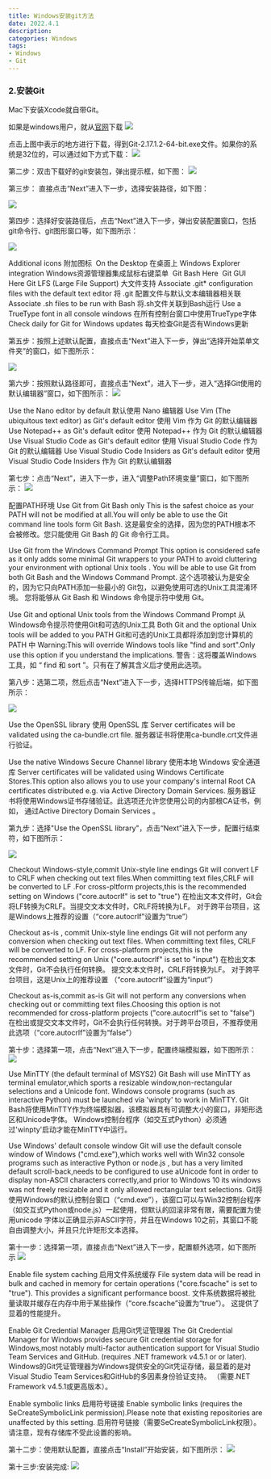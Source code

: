 ```yaml
---
title: Windows安装git方法
date: 2022.4.1
description:  
categories: Windows
tags:
- Windows
- Git
---
```




### 2.安装Git ###

Mac下安装Xcode就自带Git。

如果是windows用户，就从[官网](https://git-scm.com/downloads)下载
![](https://img-blog.csdn.net/20180611111041738)

点击上图中表示的地方进行下载，得到Git-2.17.1.2-64-bit.exe文件。如果你的系统是32位的，可以通过如下方式下载：
![](https://img-blog.csdn.net/20180611111331873)

第二步：双击下载好的git安装包，弹出提示框，如下图：
![](https://img-blog.csdn.net/2018061111281656)

第三步： 直接点击“Next”进入下一步，选择安装路径，如下图：


![](https://img-blog.csdn.net/20180611112837136)

第四步：选择好安装路径后，点击“Next”进入下一步，弹出安装配置窗口，包括git命令行、git图形窗口等，如下图所示：

![](https://img-blog.csdn.net/20180611113643218)

Additional icons 附加图标
​ On the Desktop 在桌面上
Windows Explorer integration  Windows资源管理器集成鼠标右键菜单
​ Git Bash Here
​ Git GUI Here
Git LFS (Large File Support)  大文件支持
Associate .git* configuration files with the default text editor  将 .git 配置文件与默认文本编辑器相关联
Associate .sh files to be run with Bash  将.sh文件关联到Bash运行
Use a TrueType font in all console windows  在所有控制台窗口中使用TrueType字体
Check daily for Git for Windows updates  每天检查Git是否有Windows更新

第五步：按照上述默认配置，直接点击“Next”进入下一步，弹出“选择开始菜单文件夹”的窗口，如下图所示：

![](https://img-blog.csdn.net/20180611113809662)

第六步：按照默认路径即可，直接点击“Next”，进入下一步，进入“选择Git使用的默认编辑器”窗口，如下图所示：
![](https://img-blog.csdn.net/20180611114642984)

Use the Nano editor by default  默认使用 Nano 编辑器
Use Vim (The ubiquitous text editor) as Git's default editor  使用 Vim 作为 Git 的默认编辑器
Use Notepad++ as Git's default editor  使用 Notepad++ 作为 Git 的默认编辑器
Use Visual Studio Code as Git's default editor  使用 Visual Studio Code 作为Git 的默认编辑器
Use Visual Studio Code Insiders as Git's default editor  使用Visual Studio Code Insiders 作为 Git 的默认编辑器

第七步：点击“Next”，进入下一步，进入“调整Path环境变量”窗口，如下图所示：
![](https://img-blog.csdn.net/20180611133722654)

配置PATH环境
Use Git from Git Bash only
This is the safest choice as your PATH will not be modified at all.You will only be able to use the Git command line tools form Git Bash.
这是最安全的选择，因为您的PATH根本不会被修改。您只能使用 Git Bash 的 Git 命令行工具。

Use Git from the Windows Command Prompt
This option is considered safe as it only adds some minimal Git wrappers to your PATH to avoid cluttering your environment with optional Unix tools . You will be able to use Git from both Git Bash and the Windows Command Prompt.
这个选项被认为是安全的，因为它只向PATH添加一些最小的 Git包，以避免使用可选的Unix工具混淆环境。 您将能够从 Git Bash 和 Windows 命令提示符中使用 Git。

Use Git and optional Unix tools from the Windows Command Prompt
从Windows命令提示符使用Git和可选的Unix工具
Both Git and the optional Unix tools will be added to you PATH
Git和可选的Unix工具都将添加到您计算机的 PATH 中
Warning:This will override Windows tools like "find and sort".Only use this option if you understand the implications.
警告：这将覆盖Windows工具，如 “ find 和 sort ”。只有在了解其含义后才使用此选项。

第八步：选第二项，然后点击“Next”进入下一步，选择HTTPS传输后端，如下图所示：

![](https://img-blog.csdn.net/20180611134343431)

Use the OpenSSL library
使用 OpenSSL 库
Server certificates will be validated using the ca-bundle.crt file.
服务器证书将使用ca-bundle.crt文件进行验证。

Use the native Windows Secure Channel library
使用本地 Windows 安全通道库
Server certificates will be validated using Windows Certificate Stores.This option also allows you to use your company's internal Root CA certificates distributed e.g. via Active Directory Domain Services.
服务器证书将使用Windows证书存储验证。此选项还允许您使用公司的内部根CA证书，例如， 通过Active Directory Domain Services 。

第九步：选择"Use the OpenSSL library"，点击“Next”进入下一步，配置行结束符，如下图所示：

![](https://img-blog.csdn.net/20180611134856670)

Checkout Windows-style,commit Unix-style line endings
Git will convert LF to CRLF when checking out text files.When committing text files,CRLF will be converted to LF .For cross-pltform projects,this is the recommended setting on Windows ("core.autocrlf" is set to "true")
在检出文本文件时，Git会将LF转换为CRLF。当提交文本文件时，CRLF将转换为LF。 对于跨平台项目，这是Windows上推荐的设置（“core.autocrlf”设置为“true”）

Checkout as-is , commit Unix-style line endings
Git will not perform any conversion when checking out text files. When committing text files, CRLF will be converted to LF. For cross-platform projects,this is the recommended setting on Unix ("core.autocrlf" is set to "input")
在检出文本文件时，Git不会执行任何转换。 提交文本文件时，CRLF将转换为LF。 对于跨平台项目，这是Unix上的推荐设置 （“core.autocrlf”设置为“input”）

Checkout as-is,commit as-is
Git will not perform any conversions when checking out or committing text files.Choosing this option is not recommended for cross-platform projects ("core.autocrlf"is set to "false")
在检出或提交文本文件时，Git不会执行任何转换。对于跨平台项目，不推荐使用此选项（“core.autocrlf”设置为“false”）

第十步：选择第一项，点击“Next”进入下一步，配置终端模拟器，如下图所示：
![](https://img-blog.csdn.net/20180611135510347)

Use MinTTY (the default terminal of MSYS2)
Git Bash will use MinTTY as terminal emulator,which sports a resizable window,non-rectangular selections and a Unicode font. Windows console programs (such as interactive Python) must be launched via 'winpty' to work in MinTTY.
Git Bash将使用MinTTY作为终端模拟器，该模拟器具有可调整大小的窗口，非矩形选区和Unicode字体。 Windows控制台程序（如交互式Python）必须通过'winpty'启动才能在MinTTY中运行。

Use Windows' default console window
Git will use the default console window of Windows ("cmd.exe"),which works well with Win32 console programs such as interactive Python or node.js , but has a very limited default scroll-back,needs to be configured to use aUnicode font in order to display non-ASCII characters correctly,and prior to Windows 10 its windows was not freely resizable and it only allowed rectangular text selections.
Git将使用Windows的默认控制台窗口（“cmd.exe”），该窗口可以与Win32控制台程序（如交互式Python或node.js）一起使用，但默认的回滚非常有限，需要配置为使用unicode 字体以正确显示非ASCII字符，并且在Windows 10之前，其窗口不能自由调整大小，并且只允许矩形文本选择。

第十一步：选择第一项，直接点击“Next”进入下一步，配置额外选项，如下图所示
![](https://img-blog.csdn.net/20180611140236773)

Enable file system caching
启用文件系统缓存
File system data will be read in bulk and cached in memory for certain operations ("core.fscache" is set to "true"). This provides a significant performance boost.
文件系统数据将被批量读取并缓存在内存中用于某些操作（“core.fscache”设置为“true”）。 这提供了显着的性能提升。

Enable Git Credential Manager
启用Git凭证管理器
The Git Credential Manager for Windows provides secure Git credential storage for Windows,most notably multi-factor authentication support for Visual Studio Team Services and GitHub. (requires .NET framework v4.5.1 or or later).
Windows的Git凭证管理器为Windows提供安全的Git凭证存储，最显着的是对Visual Studio Team Services和GitHub的多因素身份验证支持。 （需要.NET Framework v4.5.1或更高版本）。

Enable symbolic links
启用符号链接
Enable symbolic links (requires the SeCreateSymbolicLink permission).Please note that existing repositories are unaffected by this setting.
启用符号链接（需要SeCreateSymbolicLink权限）。请注意，现有存储库不受此设置的影响。

第十二步：使用默认配置，直接点击“Install”开始安装，如下图所示：
![](https://img-blog.csdn.net/20180611140704212)

第十三步:安装完成:
![](https://img-blog.csdn.net/20180611140818492)
